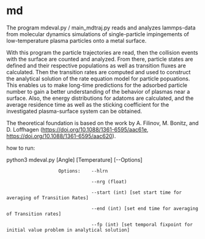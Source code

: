 # md
The program mdeval.py / main_mdtraj.py reads and analyzes lammps-data from molecular dynamics simulations of single-particle impingements of low-temperature plasma particles onto a metal surface.

With this program the particle trajectories are read, then the collision events with the surface are counted and analyzed.
From there, particle states are defined and their respective populations as well as transition fluxes are calculated.
Then the transition rates are computed and used to construct the analytical solution of the rate equation model for particle popuations. This enables us to make long-time predictions for the adsorbed particle number to gain a better understanding of the behavior of plasmas near a surface.
Also, the energy distributions for adatoms are calculated, and the average residence time as well as the sticking coefficient for the investigated plasma-surface system can be obtained.

The theoretical foundation is based on the work by A. Filinov, M. Bonitz, and D. Loffhagen (https://doi.org/10.1088/1361-6595/aac61e, https://doi.org/10.1088/1361-6595/aac620).

how to run:

python3 mdeval.py [Angle] [Temperature] [--Options]
  
                       Options:    --hlrn
                       
                                   --nrg (float)
                                   
                                   --start (int) [set start time for averaging of Transition Rates]
                                   
                                   --end (int) [set end time for averaging of Transition rates]
                                   
                                   --fp (int) [set temporal fixpoint for initial value problem in analytical solution]
